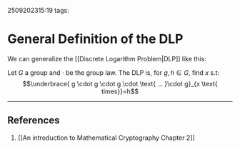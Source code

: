 2509202315:19
tags: 
# General Definition of the DLP

We can generalize the [[Discrete Logarithm Problem|DLP]] like this:

Let $G$ a group and $\cdot$ be the group law.
The DLP is, for $g,h\in G$, find $x$ s.t: $$\underbrace{ g \cdot g  \cdot g \cdot \text{ ... }\cdot g}_{x \text{ times}}=h$$

---
## References
1. [[An introduction to Mathematical Cryptography Chapter 2]]
